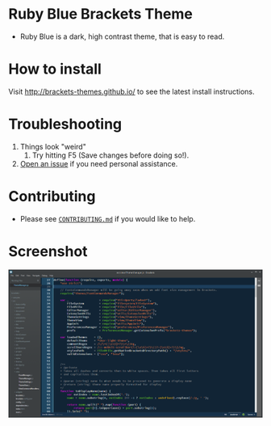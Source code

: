 Ruby Blue Brackets Theme
==========================

* Ruby Blue is a dark, high contrast theme, that is easy to read.

How to install
==========================

Visit http://brackets-themes.github.io/ to see the latest install instructions.

Troubleshooting
==========================
1. Things look "weird"
	1. Try hitting F5 (Save changes before doing so!).
1. [Open an issue](https://github.com/Brackets-Themes/RubyBlue/issues) if you need personal assistance.


Contributing
==========================
* Please see [`CONTRIBUTING.md`](CONTRIBUTING.md) if you would like to help.

Screenshot
==========================

![RubyBlue ss](RubyBlueThemeScreenshot.png)
